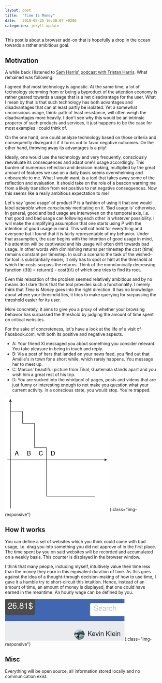 ```yaml
---
layout: post
title:  "Time Is Money"
date:   2018-08-25 16:38:07 +0200
categories: jekyll update
---
```

<script type="text/javascript" async
src="https://cdnjs.cloudflare.com/ajax/libs/mathjax/2.7.1/MathJax.js?
config=TeX-AMS-MML_HTMLorMML"></script>

This post is about a browser add-on that is hopefully a drop in the ocean towards a rather ambitious goal.

## Motivation
A while back I listened to [Sam Harris' podcast with Tristan Harris](https://samharris.org/podcasts/what-is-technology-doing-to-us/). What remained was following:

I agreed that most technology is agnostic. At the same time, a lot of technology stemming from or being a byproduct of the attention economy is rather geared towards a usage that is a net disadvantage for the user. What I mean by that is that such technology has both advantages and disadvantages that can at least partly be isolated. Yet a somewhat unconscious usage, think: path of least resistance, will often weigh the disadvantages more heavily. I don't see why this would be an intrinsic property of such products and services, it just happens to be the case for most examples I could think of.

On the one hand, one could analyze technology based on those criteria and consequently disregard it if it turns out to favor negative outcomes. On the other hand, throwing away its advantages is a pity!

Ideally, one would use the technology and very frequently, consciously reevaluate its consequences and adapt one's usage accordingly. This burden of numerous reflection and decision making, multiplied by the great amount of features we use on a daily basis seems overwhelming and unbearable to me. What I would want, is a tool that takes away some of the reflection and evaluation. It should take on the role of a beacon warning me from a likely transition from net positive to net negative consequences. Now this seems like a really ambitious expectation to me!

Let's say 'good usage' of product P is a fashion of using it  that one would label _desirable_ when _consciously_ meditating on it. 'Bad usage is' otherwise.
In general, good and bad usage are interwoven on the temporal axis, i.e. that good and bad usage can following each other in whatever possibility. I will make the simplifying assumption that one starts using P with the intention of good usage in mind. This will not hold for everything and everyone but I found that it is fairly representable of my behavior. Under that assumption, the user begins with the intention of good usage in mind, his attention will be captivated and his usage will often drift towards bad usage. In other words with diminishing returns per timestep the cost (time) remains constant per timestep. In such a scenario the task of the wished-for tool is substantially easier, it only has to spot or hint at the threshold at which the costs surpass the returns. Think of the monotonically decreasing function \\(f(t) = return(t) - cost(t)\\) of which one tries to find its root.

Even this relaxation of the problem seemed relatively ambitious and by no means do I dare think that the tool provides such a functionality. I merely think that _Time Is Money_ goes into the right direction. It has no knowledge about where your threshold lies, it tries to make querying for surpassing the threshold easier for its user.

More concretely, it aims to give you a proxy of whether your browsing behavior has surpassed the threshold by judging the amount of time spent on critical websites.

For the sake of concreteness, let's have a look at the life of a visit of Facebook.com, with both its positive and negative aspects.
- A: Your friend Xi messaged you about something you consider relevant. You take pleasure in being in touch and reply.
- B: Via a post of hers that landed on your news feed, you find out that Amélie's in town for a short while, which rarely happens. You message her to meet up.
- C: Marcus' beautiful picture from Tikal, Guatemala stands apart and you wish him a great rest of his trip.
- D: You are sucked into the whirlpool of pages, posts and videos that are just funny or interesting enough to not make you question what your current activity. In a conscious state, you would stop. You're trapped.

![image-title-here](/function.png){:class="img-responsive"}

## How it works
You can define a set of websites which you think could come with bad usage, i.e. drag you into something you did not approve of in the first place. The time spent by you on said websites will be recorded and accumulated on a weekly basis. This counter is displayed in the browser window.

I think that many people, including myself, intuitively value their time less than the money they earn in this equivalent duration of time. As this goes against the idea of a thought-through decision-making of how to use time, I gave it a humble try to short-circuit this intuition. Hence, instead of an amount of time, an amount of money is displayed, that one could have earned in the meantime. An hourly wage can be defined by you.

![image-title-here](/counter.png){:class="img-responsive"}

## Misc
Everything will be open source, all information stored locally and no communication exist.
